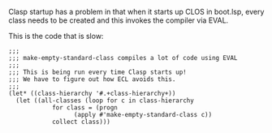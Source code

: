 Clasp startup has a problem in that when it starts up CLOS in boot.lsp, every class needs to be created and this invokes the compiler via EVAL.

This is the code that is slow:

    ;;;
    ;;; make-empty-standard-class compiles a lot of code using EVAL
    ;;;
    ;;; This is being run every time Clasp starts up!
    ;;; We have to figure out how ECL avoids this.
    ;;;
    (let* ((class-hierarchy '#.+class-hierarchy+))
      (let ((all-classes (loop for c in class-hierarchy
	   		    for class = (progn
				      (apply #'make-empty-standard-class c))
			    collect class)))
